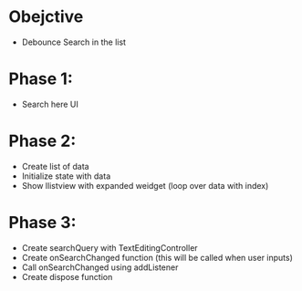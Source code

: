 # Obejctive
- Debounce Search in the list

# Phase 1: 
- Search here UI

# Phase 2:
- Create list of data
- Initialize state with data
- Show llistview with expanded weidget (loop over data with index)

# Phase 3:
- Create searchQuery with TextEditingController
- Create onSearchChanged function (this will be called when user inputs)
- Call onSearchChanged using addListener
- Create dispose function



